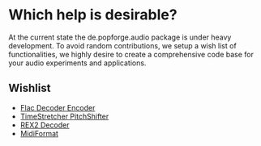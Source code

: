 # Which help is desirable? #

At the current state the de.popforge.audio package is under heavy development. To avoid random contributions, we setup a wish list of functionalities, we highly desire to create a comprehensive code base for your audio experiments and applications.

## Wishlist ##

  * [Flac Decoder Encoder](http://en.wikipedia.org/wiki/Free_Lossless_Audio_Codec)
  * [TimeStretcher PitchShifter](http://en.wikipedia.org/wiki/Timestretching)
  * [REX2 Decoder](http://www.propellerheads.se/developer)
  * [MidiFormat](http://en.wikipedia.org/wiki/Musical_Instrument_Digital_Interface)
